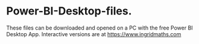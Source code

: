 # Power-BI-Desktop-files.

These files can be downloaded and opened on a PC with the free Power BI Desktop App. 
Interactive versions are at https://www.ingridmaths.com
